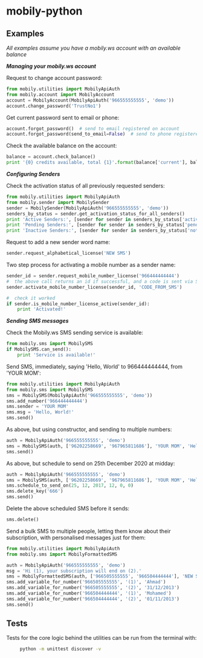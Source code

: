 # mobily-python

## Examples
*All examples assume you have a mobily.ws account with an available balance*

**_Managing your mobily.ws account_**

Request to change account password:

```python
from mobily.utilities import MobilyApiAuth
from mobily.account import MobilyAccount
account = MobilyAccount(MobilyApiAuth('966555555555', 'demo'))
account.change_password('TrustNo1')
```

Get current password sent to email or phone:

```python
account.forgot_password()  # send to email registered on account
account.forgot_password(send_to_email=False)  # send to phone registered on account
```

Check the available balance on the account:

```python
balance = account.check_balance()
print '{0} credits available, total {1}'.format(balance['current'], balance['total'])
```


**_Configuring Senders_**

Check the activation status of all previously requested senders:

```python
from mobily.utilities import MobilyApiAuth
from mobily.sender import MobilySender
sender = MobilySender(MobilyApiAuth('966555555555', 'demo'))
senders_by_status = sender.get_activation_status_for_all_senders()
print 'Active Senders:', [sender for sender in senders_by_status['active']]
print 'Pending Senders:', [sender for sender in senders_by_status['pending']]
print 'Inactive Senders:', [sender for sender in senders_by_status['notActive']]
```

Request to add a new sender word name:

```python
sender.request_alphabetical_license('NEW SMS')
```

Two step process for activating a mobile number as a sender name:

```python
sender_id = sender.request_mobile_number_license('966444444444')
#  the above call returns an id if successful, and a code is sent via SMS to the number
sender.activate_mobile_number_license(sender_id, 'CODE_FROM_SMS')

#  check it worked
if sender.is_mobile_number_license_active(sender_id):
    print 'Activated!'
```


**_Sending SMS messages_**

Check the Mobily.ws SMS sending service is available:

```python
from mobily.sms import MobilySMS
if MobilySMS.can_send():
    print 'Service is available!'
```

Send SMS, immediately, saying 'Hello, World' to 966444444444, from 'YOUR MOM':

```python
from mobily.utilities import MobilyApiAuth
from mobily.sms import MobilySMS
sms = MobilySMS(MobilyApiAuth('966555555555', 'demo'))
sms.add_number('966444444444')
sms.sender = 'YOUR MOM'
sms.msg = 'Hello, World!'
sms.send()
```

As above, but using constructor, and sending to multiple numbers:

```python
auth = MobilyApiAuth('966555555555', 'demo')
sms = MobilySMS(auth, ['96202258669', '967965811686'], 'YOUR MOM', 'Hello, World!')
sms.send()
```

As above, but schedule to send on 25th December 2020 at midday:

```python
auth = MobilyApiAuth('966555555555', 'demo')
sms = MobilySMS(auth, ['96202258669', '967965811686'], 'YOUR MOM', 'Hello, World!')
sms.schedule_to_send_on(25, 12, 2017, 12, 0, 0)
sms.delete_key('666')
sms.send()
```

Delete the above scheduled SMS before it sends:

```python
sms.delete()
```

Send a bulk SMS to multiple people, letting them know about their subscription, with personalised messages just for them:

```python
from mobily.utilities import MobilyApiAuth
from mobily.sms import MobilyFormattedSMS

auth = MobilyApiAuth('966555555555', 'demo')
msg = 'Hi (1), your subscription will end on (2).'
sms = MobilyFormattedSMS(auth, ['966505555555', '966504444444'], 'NEW SMS', msg)
sms.add_variable_for_number('966505555555', '(1)', 'Ahmad')
sms.add_variable_for_number('966505555555', '(2)', '31/12/2013')
sms.add_variable_for_number('966504444444', '(1)', 'Mohamed')
sms.add_variable_for_number('966504444444', '(2)', '01/11/2013')
sms.send()
```

## Tests
Tests for the core logic behind the utilities can be run from the terminal with:
```bash
     python -m unittest discover -v
```
